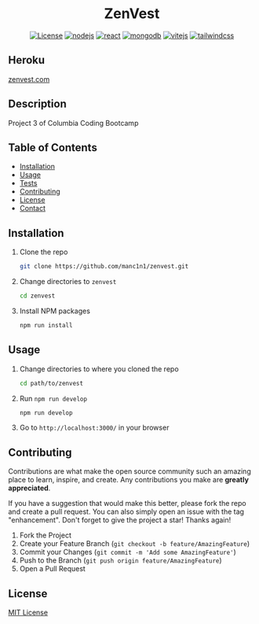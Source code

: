 <div align="center">

# ZenVest

[![License](https://img.shields.io/github/license/manc1n1/zenvest.svg?style=for-the-badge)](https://github.com/manc1n1/zenvest/blob/master/LICENSE)
[![nodejs][node.js]][nodejs-url]
[![react][react]][react-url]
[![mongodb][mongodb]][mongodb-url]
[![vitejs][vite]][vite-url]
[![tailwindcss][tailwindcss]][tailwindcss-url]

</div>

## Heroku

[zenvest.com](https://zenvest-60807e9e13ea.herokuapp.com/)

## Description

Project 3 of Columbia Coding Bootcamp

## Table of Contents

-   [Installation](#installation)
-   [Usage](#usage)
-   [Tests](#tests)
-   [Contributing](#contributing)
-   [License](#license)
-   [Contact](#contact)

## Installation

1.  Clone the repo

    ```sh
    git clone https://github.com/manc1n1/zenvest.git
    ```

2.  Change directories to `zenvest`

    ```sh
    cd zenvest
    ```

3.  Install NPM packages

    ```sh
    npm run install
    ```

## Usage

1. Change directories to where you cloned the repo

    ```sh
    cd path/to/zenvest
    ```

2. Run `npm run develop`

    ```sh
    npm run develop
    ```

3. Go to `http://localhost:3000/` in your browser

## Contributing

Contributions are what make the open source community such an amazing place to learn, inspire, and create. Any contributions you make are **greatly appreciated**.

If you have a suggestion that would make this better, please fork the repo and create a pull request. You can also simply open an issue with the tag "enhancement".
Don't forget to give the project a star! Thanks again!

1. Fork the Project
2. Create your Feature Branch (`git checkout -b feature/AmazingFeature`)
3. Commit your Changes (`git commit -m 'Add some AmazingFeature'`)
4. Push to the Branch (`git push origin feature/AmazingFeature`)
5. Open a Pull Request

## License

[MIT License](https://opensource.org/licenses/MIT)

[node.js]: https://img.shields.io/badge/node.js-333?style=for-the-badge&logo=nodedotjs
[nodejs-url]: https://nodejs.org/
[react]: https://img.shields.io/badge/react-333?style=for-the-badge&logo=react
[react-url]: https://react.dev/
[mongodb]: https://img.shields.io/badge/mongodb-333?style=for-the-badge&logo=mongodb
[mongodb-url]: https://www.mongodb.com/
[vite]: https://img.shields.io/badge/vite-333?style=for-the-badge&logo=vite
[vite-url]: https://vitejs.dev/
[tailwindcss]: https://img.shields.io/badge/tailwindcss-333?style=for-the-badge&logo=tailwindcss
[tailwindcss-url]: https://tailwindcss.com/
